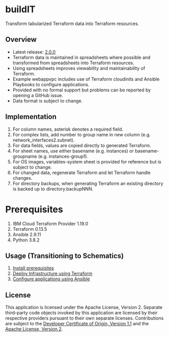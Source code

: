 # buildIT
Transform tabularized Terraform data into Terraform resources.

## Overview

- Latest release: [2.0.0](/releases/releases.md)
- Terraform data is maintained in spreadsheets where possible and transformed from spreadsheets into Terraform resources.
- Using spreadsheets improves viewability and maintainability of Terraform.
- Example webappvpc includes use of Terraform cloudinits and Ansible Playbooks to configure applications.
- Provided with no formal support but problems can be reported by opening a GitHub issue.
- Data format is subject to change.

## Implementation

1. For column names, asterisk denotes a required field.
2. For complex lists, add number to group name in new column (e.g. network_interfaces2.subnet).
3. For data fields, values are copied directly to generated Terraform.
4. For sheet names, use either basename (e.g. instances) or basename-groupname (e.g. instances-group1).
5. For OS images, variables-system sheet is provided for reference but is subject to change.
6. For changed data, regenerate Terraform and let Terraform handle changes. 
7. For directory backups, when generating Terraform an existing directory is backed up to directory.backupNNN. 

# Prerequisites

1. IBM Cloud Terraform Provider 1.19.0
2. Terraform 0.13.5
3. Ansible 2.9.11
4. Python 3.8.2

## Usage (Transitioning to Schematics)

1. [Install prerequisites](docs/prereqs.md)
2. [Deploy Infrastructure using Terraform](/docs/terraform.md)
3. [Configure applications using Ansible](/docs/ansible.md)

## License

This application is licensed under the Apache License, Version 2.  Separate third-party code objects invoked by this application are licensed by their respective providers pursuant to their own separate licenses.  Contributions are subject to the [Developer Certificate of Origin, Version 1.1](https://developercertificate.org/) and the [Apache License, Version 2](https://www.apache.org/licenses/LICENSE-2.0.txt).
